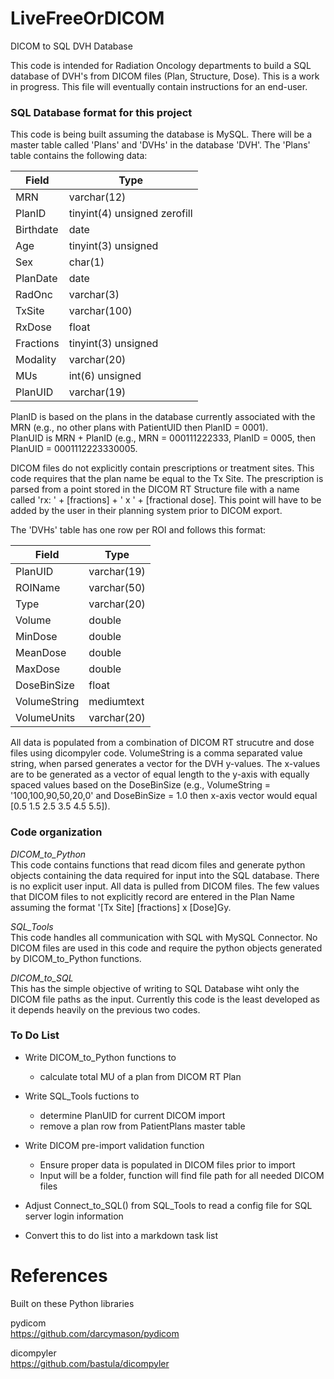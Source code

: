 # LiveFreeOrDICOM
DICOM to SQL DVH Database

This code is intended for Radiation Oncology departments to build a SQL database of DVH's from DICOM files (Plan, Structure, Dose).
This is a work in progress.  This file will eventually contain instructions for an end-user.


### SQL Database format for this project
This code is being built assuming the database is MySQL.  There will be a master table called 'Plans' and 'DVHs'
in the database 'DVH'.  The 'Plans' table contains the following data:

Field | Type
----- | ----
MRN | varchar(12)
PlanID | tinyint(4) unsigned zerofill
Birthdate | date
Age | tinyint(3) unsigned
Sex | char(1)
PlanDate | date
RadOnc | varchar(3)
TxSite | varchar(100)
RxDose | float
Fractions | tinyint(3) unsigned
Modality | varchar(20)
MUs | int(6) unsigned
PlanUID | varchar(19)

PlanID is based on the plans in the database currently associated with the MRN (e.g., no other plans with PatientUID then PlanID = 0001).  
PlanUID is  MRN + PlanID (e.g., MRN = 000111222333, PlanID = 0005, then PlanUID = 0001112223330005.

DICOM files do not explicitly contain prescriptions or treatment sites.  This code requires that the plan name be equal to the Tx Site.
The prescription is parsed from a point stored in the DICOM RT Structure file with a name called 'rx: ' + [fractions] + ' x ' + 
[fractional dose].  This point will have to be added by the user in their planning system prior to DICOM export.


The 'DVHs' table has one row per ROI and follows this format:

Field | Type
----- | ----
PlanUID | varchar(19)
ROIName | varchar(50) 
Type | varchar(20) 
Volume | double      
MinDose | double      
MeanDose | double      
MaxDose | double      
DoseBinSize | float       
VolumeString | mediumtext  
VolumeUnits | varchar(20) 


All data is populated from a combination of DICOM RT strucutre and dose files using dicompyler code.  VolumeString is a comma separated
value string, when parsed generates a vector for the DVH y-values.  The x-values are to be generated as a vector of equal length to the
y-axis with equally spaced values based on the DoseBinSize (e.g., VolumeString = '100,100,90,50,20,0' and DoseBinSize = 1.0 then
x-axis vector would equal [0.5 1.5 2.5 3.5 4.5 5.5]).

### Code organization
*DICOM_to_Python*  
This code contains functions that read dicom files and generate python objects containing the data required for input into the
SQL database.  There is no explicit user input.  All data is pulled from DICOM files.  The few values that DICOM files to not explicitly
record are entered in the Plan Name assuming the format '[Tx Site] [fractions] x [Dose]Gy.

*SQL_Tools*  
This code handles all communication with SQL with MySQL Connector.  No DICOM files are used in this code and require the python objects
generated by DICOM_to_Python functions.

*DICOM_to_SQL*  
This has the simple objective of writing to SQL Database wiht only the DICOM file paths as the input.
Currently this code is the least developed as it depends heavily on the previous two codes.

### To Do List
* Write DICOM_to_Python functions to
  * calculate total MU of a plan from DICOM RT Plan

* Write SQL_Tools fuctions to
  * determine PlanUID for current DICOM import
  * remove a plan row from PatientPlans master table

* Write DICOM pre-import validation function
  * Ensure proper data is populated in DICOM files prior to import
  * Input will be a folder, function will find file path for all needed DICOM files

* Adjust Connect_to_SQL() from SQL_Tools to read a config file for SQL server login information

* Convert this to do list into a markdown task list


# References
Built on these Python libraries

pydicom  
https://github.com/darcymason/pydicom

dicompyler  
https://github.com/bastula/dicompyler

